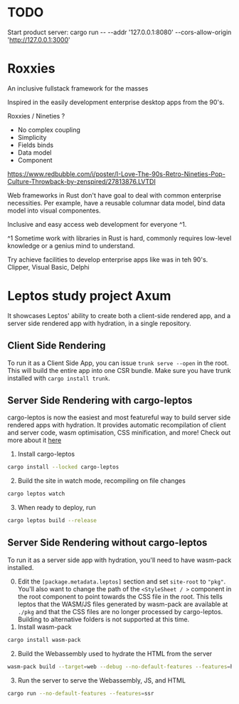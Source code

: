 # TODO

Start product server:
cargo run -- --addr '127.0.0.1:8080' --cors-allow-origin 'http://127.0.0.1:3000'

# Roxxies

An inclusive fullstack framework for the masses

Inspired in the easily development enterprise desktop apps from the 90's.

Roxxies / Nineties ?

- No complex coupling
- Simplicity
- Fields binds
- Data model
- Component

https://www.redbubble.com/i/poster/I-Love-The-90s-Retro-Nineties-Pop-Culture-Throwback-by-zenspired/27813876.LVTDI

Web frameworks in Rust don't have goal to deal with common enterprise necessities.
Per example, have a reusable columnar data model, bind data model into visual componentes.

Inclusive and easy access web development for everyone ^1.

^1 Sometime work with libraries in Rust is hard, commonly requires low-level knowledge or a genius mind to understand.

Try achieve facilities to develop enterprise apps like was in teh 90's.
Clipper, Visual Basic, Delphi

# Leptos study project Axum

It showcases Leptos' ability to create both a client-side rendered app, and a server side rendered app with hydration, in a single repository.

## Client Side Rendering

To run it as a Client Side App, you can issue `trunk serve --open` in the root. This will build the entire
app into one CSR bundle. Make sure you have trunk installed with `cargo install trunk`.

## Server Side Rendering with cargo-leptos

cargo-leptos is now the easiest and most featureful way to build server side rendered apps with hydration. It provides automatic recompilation of client and server code, wasm optimisation, CSS minification, and more! Check out more about it [here](https://github.com/akesson/cargo-leptos)

1. Install cargo-leptos

```bash
cargo install --locked cargo-leptos
```

2. Build the site in watch mode, recompiling on file changes

```bash
cargo leptos watch
```

3. When ready to deploy, run

```bash
cargo leptos build --release
```

## Server Side Rendering without cargo-leptos

To run it as a server side app with hydration, you'll need to have wasm-pack installed.

0. Edit the `[package.metadata.leptos]` section and set `site-root` to `"pkg"`. You'll also want to change the path of the `<StyleSheet / >` component in the root component to point towards the CSS file in the root. This tells leptos that the WASM/JS files generated by wasm-pack are available at `./pkg` and that the CSS files are no longer processed by cargo-leptos. Building to alternative folders is not supported at this time.
1. Install wasm-pack

```bash
cargo install wasm-pack
```

2. Build the Webassembly used to hydrate the HTML from the server

```bash
wasm-pack build --target=web --debug --no-default-features --features=hydrate
```

3. Run the server to serve the Webassembly, JS, and HTML

```bash
cargo run --no-default-features --features=ssr
```
